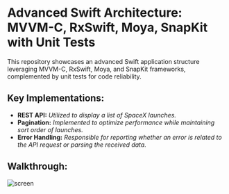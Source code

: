 # Advanced Swift Architecture: MVVM-C, RxSwift, Moya, SnapKit with Unit Tests

This repository showcases an advanced Swift application structure leveraging MVVM-C, RxSwift, Moya, and SnapKit frameworks, complemented by unit tests for code reliability.

## Key Implementations:

- **REST API:** *Utilized to display a list of SpaceX launches.*
- **Pagination:** *Implemented to optimize performance while maintaining sort order of launches.*
- **Error Handling:** *Responsible for reporting whether an error is related to the API request or parsing the received data.*

## Walkthrough: 

![screen](https://github.com/rohaaa/MVVM-RxSwift-Demo/assets/32855874/9c7481fb-ad4c-4f6b-b781-ef77b38f240c)
